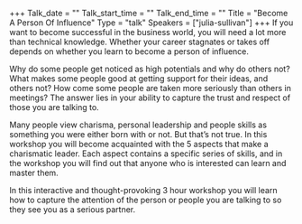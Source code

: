 +++
Talk_date = ""
Talk_start_time = ""
Talk_end_time = ""
Title = "Become A Person Of Influence"
Type = "talk"
Speakers = ["julia-sullivan"]
+++
If you want to become successful in the business world, you will need a lot more than technical knowledge. Whether your career stagnates or takes off depends on whether you learn to become a person of influence. 

Why do some people get noticed as high potentials and why do others not? What makes some people good at getting support for their ideas, and others not? How come some people are taken more seriously than others in meetings? The answer lies in your ability to capture the trust and respect of those you are talking to.

Many people view charisma, personal leadership and people skills as something you were either born with or not. But that’s not true. In this workshop you will become acquainted with the 5 aspects that make a charismatic leader. Each aspect contains a specific series of skills, and in the workshop you will find out that anyone who is interested can learn and master them. 

In this interactive and thought-provoking 3 hour workshop you will learn how to capture the attention of the person or people you are talking to so they see you as a serious partner.